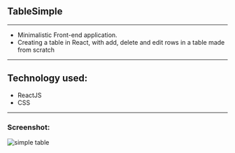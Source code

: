## TableSimple
___

* Minimalistic Front-end application.
* Creating a table in React, with add, delete and edit rows in a table made from scratch
___

## Technology used:
* ReactJS
* CSS
___
### Screenshot:

![simple table](https://github.com/dimiturstefanow/table-simple-project/assets/126346506/2dfa956e-36d1-4603-b124-7629a92456a7)




